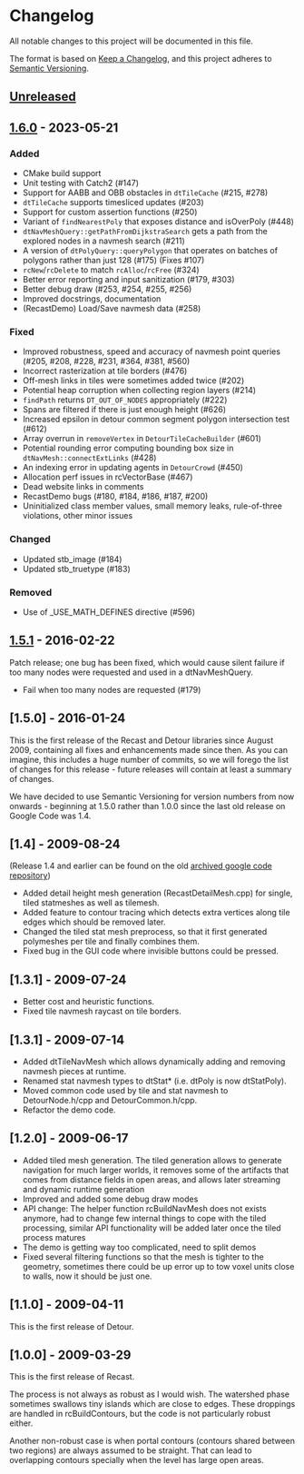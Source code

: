 # Changelog

All notable changes to this project will be documented in this file.

The format is based on [Keep a Changelog](https://keepachangelog.com/en/1.0.0/),
and this project adheres to [Semantic Versioning](https://semver.org/spec/v2.0.0.html).

## [Unreleased]

## [1.6.0] - 2023-05-21

### Added
- CMake build support
- Unit testing with Catch2 (#147)
- Support for AABB and OBB obstacles in `dtTileCache` (#215, #278)
- `dtTileCache` supports timesliced updates (#203)
- Support for custom assertion functions (#250)
- Variant of `findNearestPoly` that exposes distance and isOverPoly (#448)
- `dtNavMeshQuery::getPathFromDijkstraSearch` gets a path from the explored nodes in a navmesh search (#211)
- A version of `dtPolyQuery::queryPolygon` that operates on batches of polygons rather than just 128 (#175) (Fixes #107)
- `rcNew`/`rcDelete` to match `rcAlloc`/`rcFree` (#324)
- Better error reporting and input sanitization (#179, #303)
- Better debug draw (#253, #254, #255, #256)
- Improved docstrings, documentation
- (RecastDemo) Load/Save navmesh data (#258)

### Fixed
- Improved robustness, speed and accuracy of navmesh point queries (#205, #208, #228, #231, #364, #381, #560)
- Incorrect rasterization at tile borders (#476)
- Off-mesh links in tiles were sometimes added twice (#202)
- Potential heap corruption when collecting region layers (#214)
- `findPath` returns `DT_OUT_OF_NODES` appropriately (#222)
- Spans are filtered if there is just enough height (#626)
- Increased epsilon in detour common segment polygon intersection test (#612)
- Array overrun in `removeVertex` in `DetourTileCacheBuilder` (#601)
- Potential rounding error computing bounding box size in `dtNavMesh::connectExtLinks` (#428)
- An indexing error in updating agents in `DetourCrowd` (#450)
- Allocation perf issues in rcVectorBase (#467)
- Dead website links in comments
- RecastDemo bugs (#180, #184, #186, #187, #200)
- Uninitialized class member values, small memory leaks, rule-of-three violations, other minor issues

### Changed
- Updated stb_image (#184)
- Updated stb_truetype (#183)

### Removed
- Use of _USE_MATH_DEFINES directive (#596)

## [1.5.1] - 2016-02-22

Patch release; one bug has been fixed, which would cause silent failure if too many nodes were requested and used in a dtNavMeshQuery.

- Fail when too many nodes are requested (#179)

## [1.5.0] - 2016-01-24

This is the first release of the Recast and Detour libraries since August 2009, containing all fixes and enhancements made since then. As you can imagine, this includes a huge number of commits, so we will forego the list of changes for this release - future releases will contain at least a summary of changes.

We have decided to use Semantic Versioning for version numbers from now onwards - beginning at 1.5.0 rather than 1.0.0 since the last old release on Google Code was 1.4.

## [1.4] - 2009-08-24

(Release 1.4 and earlier can be found on the old [archived google code repository](https://code.google.com/archive/p/recastnavigation/))

- Added detail height mesh generation (RecastDetailMesh.cpp) for single, tiled statmeshes as well as tilemesh.
- Added feature to contour tracing which detects extra vertices along tile edges which should be removed later.
- Changed the tiled stat mesh preprocess, so that it first generated polymeshes per tile and finally combines them.
- Fixed bug in the GUI code where invisible buttons could be pressed.

## [1.3.1] - 2009-07-24

- Better cost and heuristic functions.
- Fixed tile navmesh raycast on tile borders.

## [1.3.1] - 2009-07-14

- Added dtTileNavMesh which allows dynamically adding and removing navmesh pieces at runtime.
- Renamed stat navmesh types to dtStat* (i.e. dtPoly is now dtStatPoly).
- Moved common code used by tile and stat navmesh to DetourNode.h/cpp and DetourCommon.h/cpp.
- Refactor the demo code.

## [1.2.0] - 2009-06-17

- Added tiled mesh generation. The tiled generation allows to generate navigation for much larger worlds, it removes some of the artifacts that comes from distance fields in open areas, and allows later streaming and dynamic runtime generation
- Improved and added some debug draw modes
- API change: The helper function rcBuildNavMesh does not exists anymore, had to change few internal things to cope with the tiled processing, similar API functionality will be added later once the tiled process matures
- The demo is getting way too complicated, need to split demos
- Fixed several filtering functions so that the mesh is tighter to the geometry, sometimes there could be up error up to tow voxel units close to walls, now it should be just one.

## [1.1.0] - 2009-04-11

This is the first release of Detour.

## [1.0.0] - 2009-03-29

This is the first release of Recast.

The process is not always as robust as I would wish. The watershed phase sometimes swallows tiny islands which are close to edges. These droppings are handled in rcBuildContours, but the code is not particularly robust either.

Another non-robust case is when portal contours (contours shared between two regions) are always assumed to be straight. That can lead to overlapping contours specially when the level has large open areas.

[unreleased]: https://github.com/recastnavigation/recastnavigation/compare/1.6.0...HEAD
[1.6.0]: https://github.com/recastnavigation/recastnavigation/compare/1.5.1...1.6.0
[1.5.1]: https://github.com/recastnavigation/recastnavigation/compare/1.5.0...1.5.1
